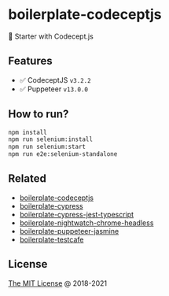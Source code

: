 # boilerplate-codeceptjs

🍴 Starter with Codecept.js

## Features

* :white_check_mark: CodeceptJS `v3.2.2`
* :white_check_mark: Puppeteer `v13.0.0`

## How to run?

```bash
npm install
npm run selenium:install
npm run selenium:start
npm run e2e:selenium-standalone
```

## Related

* [boilerplate-codeceptjs](https://github.com/piecioshka/boilerplate-codeceptjs)
* [boilerplate-cypress](https://github.com/piecioshka/boilerplate-cypress)
* [boilerplate-cypress-jest-typescript](https://github.com/piecioshka/boilerplate-cypress-jest-typescript)
* [boilerplate-nightwatch-chrome-headless](https://github.com/piecioshka/boilerplate-nightwatch-chrome-headless)
* [boilerplate-puppeteer-jasmine](https://github.com/piecioshka/boilerplate-puppeteer-jasmine)
* [boilerplate-testcafe](https://github.com/piecioshka/boilerplate-testcafe)

## License

[The MIT License](https://piecioshka.mit-license.org) @ 2018-2021
